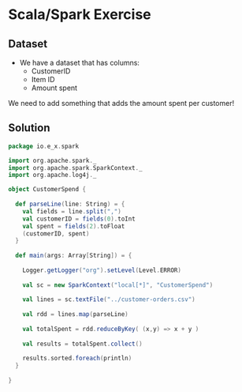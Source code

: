 # Scala/Spark Exercise

## Dataset

* We have a dataset that has columns:
    - CustomerID
    - Item ID
    - Amount spent

We need to add something that adds the amount spent per customer!

## Solution

``` scala
package io.e_x.spark

import org.apache.spark._
import org.apache.spark.SparkContext._
import org.apache.log4j._

object CustomerSpend {
  
  def parseLine(line: String) = {
    val fields = line.split(",")
    val customerID = fields(0).toInt
    val spent = fields(2).toFloat
    (customerID, spent)
  }
  
  def main(args: Array[String]) = {
    
    Logger.getLogger("org").setLevel(Level.ERROR)
    
    val sc = new SparkContext("local[*]", "CustomerSpend")
    
    val lines = sc.textFile("../customer-orders.csv")
    
    val rdd = lines.map(parseLine)
    
    val totalSpent = rdd.reduceByKey( (x,y) => x + y )
    
    val results = totalSpent.collect() 
    
    results.sorted.foreach(println)    
  }
  
}
```